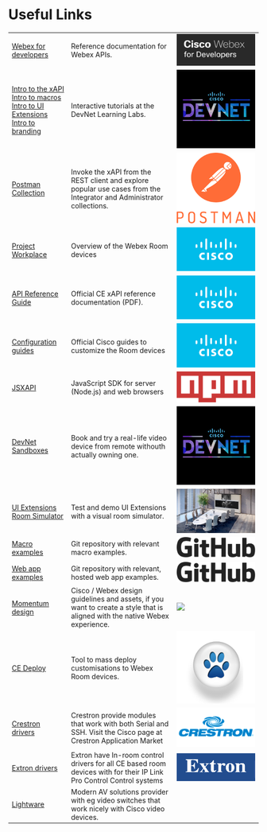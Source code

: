 # Useful Links

<table class="links">
  <tbody>
    <tr>
      <td>
        <a href="https://developer.webex.com/" target="_blank">Webex for developers</a>
      </td>
      <td>Reference documentation for Webex APIs.</td>
      <td><img class="logo" src="/doc/images/logos/webexfordevs.png" /></td>
    </tr>
    <tr>
      <td>
        <a href="https://developer.cisco.com/learning/labs/collab-xapi-intro" target="_blank">Intro to the xAPI </a>
        <br/>
        <a href="https://developer.cisco.com/learning/labs/collab-xapi-macros" target="_blank">Intro to macros </a>
        <br/>
        <a href="https://developer.cisco.com/learning/labs/collab-xapi-controls" target="_blank">Intro to UI Extensions</a>
        <br/>
        <a href="https://developer.cisco.com/learning/labs/collab-xapi-branding" target="_blank">Intro to branding</a>
      </td>
      <td>
       Interactive tutorials at the DevNet Learning Labs.
      </td>
      <td><img class="logo" src="/doc/images/logos/devnet.png" /></td>
    </tr>
    <tr>
      <td><a href="https://github.com/CiscoDevNet/postman-xapi" target="_blank">Postman Collection</a></td>
      <td>Invoke the xAPI from the REST client and explore popular use cases from the Integrator and Administrator collections.</td>
      <td><img class="logo" src="/doc/images/logos/postman.png" /></td>
    </tr>
    <tr>
      <td>
        <a href="https://projectworkplace.cisco.com/" target="_blank">Project Workplace</a>
        </td>
        <td>Overview of the Webex Room devices</td>
      <td><img class="logo" src="/doc/images/logos/cisco.png" /></td>
    </tr>
    <tr>
      <td><a href="https://www.cisco.com/c/en/us/support/collaboration-endpoints/spark-room-kit-series/products-command-reference-list.html" target="_blank">API Reference Guide</a></td>
      <td>Official CE xAPI reference documentation (PDF).</td>
      <td><img class="logo" src="/doc/images/logos/cisco.png" /></td>
    </tr>
    <tr>
      <td>
        <a href="https://www.cisco.com/c/en/us/support/collaboration-endpoints/telepresence-quick-set-series/products-installation-and-configuration-guides-list.html" target="_blank">Configuration guides</a>
      <td>Official Cisco guides to customize the Room devices</td>
      <td><img class="logo" src="/doc/images/logos/cisco.png" /></td>
      </td>
    </tr>
    <tr>
      <td><a href="https://www.npmjs.com/package/jsxapi" target="_blank">JSXAPI</a></td>
      <td>JavaScript SDK for server (Node.js) and web browsers</td>
      <td><img class="logo" src="/doc/images/logos/npm.png" /></td>
    </tr>
    <tr>
      <td>
        <a href="https://devnetsandbox.cisco.com/RM/Diagram/Index/d454dc40-f2f2-45d0-b5f4-d61f77e5b14e?diagramType=Topology" target="_blank">DevNet Sandboxes</a>
      <td>Book and try a real-life video device from remote withouth actually owning one.</td>
      <td><img class="logo" src="/doc/images/logos/devnet.png" /></td>
      </td>
    </tr>
    <tr>
      <td>
        <a href="https://cs.co/room-simulator/" target="_blank">UI Extensions Room Simulator</a>
      <td>Test and demo UI Extensions with a visual room simulator.</td>
      <td><img class="logo" src="/doc/images/meetingroom3.jpg" /></td>
      </td>
    </tr>
    <tr>
      <td>
        <a href="https://github.com/CiscoDevNet/roomdevices-macros-samples/" target="_blank">Macro examples</a>
      <td>Git repository with relevant macro examples.</td>
      <td><img class="logo" src="/doc/images/logos/github.png" /></td>
      </td>
    </tr>
    <tr>
      <td>
        <a href="https://cisco-ce.github.io/roomos-samples/" target="_blank">Web app examples</a>
      <td>Git repository with relevant, hosted web app examples.</td>
      <td><img class="logo" src="/doc/images/logos/github.png" /></td>
      </td>
    </tr>
    <tr>
      <td>
        <a href="https://momentum.design/" target="_blank">Momentum design</a>
      <td>Cisco / Webex design guidelines and assets, if you want to create a style that is aligned with the native Webex experience.</td>
      <td><img class="logo" src="https://momentum.design/apple-touch-icon-57x57.png" /></td>
      </td>
    </tr>
    <tr>
      <td>
        <a href="https://github.com/voipnorm/CE-Deploy" target="_blank">CE Deploy</a>
      </td>
      <td>Tool to mass deploy customisations to Webex Room devices.</td>
      <td><img class="logo" src="/doc/images/logos/ce-deploy.png" /></td>
    </tr>
    <tr>
      <td>
        <a href="https://applicationmarket.crestron.com/cisco/" target="_blank">Crestron drivers</a>
      </td>
      <td>Crestron provide modules that work with both Serial and SSH. Visit the Cisco page at Crestron Application Market</td>
      <td><img class="logo" src="/doc/images/logos/crestron.png" /></td>
    </tr>
    <tr>
      <td>
        <a href="https://www.extron.com/article/ciscotouch" target="_blank">Extron drivers</a>
      </td>
      <td>Extron have In-room control drivers for all CE based room devices with for their IP Link Pro Control Control systems</td>
      <td><img class="logo" src="/doc/images/logos/extron.png" /></td>
    </tr>
    <tr>
      <td>
        <a href="https://lightware.com/cisco-integration-lightware" target="_blank">Lightware</a>
      </td>
      <td>Modern AV solutions provider with eg video switches that work nicely with Cisco video devices.</td>
      <td></td>
    </tr>

</tbody>
</table>
